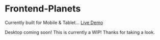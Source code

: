 # Frontend-Planets

Currently built for Mobile & Tablet... [Live Demo](https://coldlombax.github.io/Frontend-Planets/)

Desktop coming soon!
This is currently a WIP! Thanks for taking a look.
